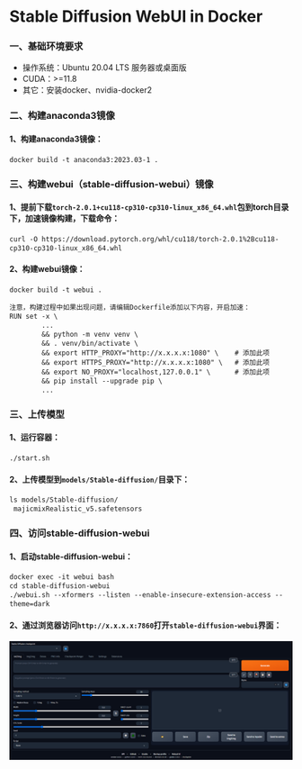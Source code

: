 

# Stable Diffusion WebUI in Docker


### 一、基础环境要求
- 操作系统：Ubuntu 20.04 LTS 服务器或桌面版
- CUDA：>=11.8
- 其它：安装docker、nvidia-docker2


### 二、构建anaconda3镜像
#### 1、构建anaconda3镜像：
```shell
docker build -t anaconda3:2023.03-1 .
```

### 三、构建webui（stable-diffusion-webui）镜像
#### 1、提前下载`torch-2.0.1+cu118-cp310-cp310-linux_x86_64.whl`包到torch目录下，加速镜像构建，下载命令：
```shell
curl -O https://download.pytorch.org/whl/cu118/torch-2.0.1%2Bcu118-cp310-cp310-linux_x86_64.whl
```

#### 2、构建webui镜像：
```shell
docker build -t webui .
```
```shell
注意，构建过程中如果出现问题，请编辑Dockerfile添加以下内容，开启加速：
RUN set -x \
        ...
        && python -m venv venv \
        && . venv/bin/activate \
        && export HTTP_PROXY="http://x.x.x.x:1080" \    # 添加此项
        && export HTTPS_PROXY="http://x.x.x.x:1080" \   # 添加此项
        && export NO_PROXY="localhost,127.0.0.1" \      # 添加此项
        && pip install --upgrade pip \
        ...
```


### 三、上传模型
#### 1、运行容器：
```shell
./start.sh
```

#### 2、上传模型到`models/Stable-diffusion/`目录下：
```shell
ls models/Stable-diffusion/
 majicmixRealistic_v5.safetensors
```


### 四、访问stable-diffusion-webui
#### 1、启动stable-diffusion-webui：
```shell
docker exec -it webui bash
cd stable-diffusion-webui
./webui.sh --xformers --listen --enable-insecure-extension-access --theme=dark
```

#### 2、通过浏览器访问`http://x.x.x.x:7860`打开`stable-diffusion-webui`界面：
![](./img/ui.png)


